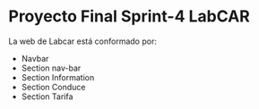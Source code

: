 # Proyecto Final Sprint-4 LabCAR

La web de Labcar está conformado por:
* Navbar 
* Section nav-bar
* Section Information
* Section Conduce 
* Section Tarifa
<img src="https://lh5.googleusercontent.com/VWH18U7n3vpqsUov607CyZV3w2_C7o16FAJ-wcJfRqzP0oN5kEHCeFj7S4thMaRVVGJ344mrMgTvhA72Jkm4aoaHP_tiYSmYuNYxlY0rfx2VdhyewRpb6BrBmN1mTdUjDhYPrZiBcbM" alt="">
